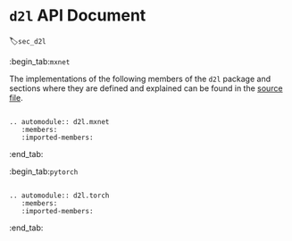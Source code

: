 # `d2l` API Document
:label:`sec_d2l`

:begin_tab:`mxnet`

The implementations of the following members of the `d2l` package and sections where they are defined and explained can be found in the [source file](https://github.com/d2l-ai/d2l-en/blob/master/d2l/d2l.py).


```eval_rst

.. automodule:: d2l.mxnet
   :members:
   :imported-members:

```

:end_tab:

:begin_tab:`pytorch`

```eval_rst

.. automodule:: d2l.torch
   :members:
   :imported-members:

```

:end_tab:
